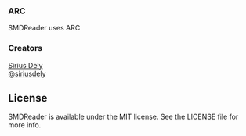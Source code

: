 ### ARC

SMDReader uses ARC

### Creators

[Sirius Dely](http://github.com/siriusdely)  
[@siriusdely](https://twitter.com/siriusdely)

## License

SMDReader is available under the MIT license. See the LICENSE file for more info.

